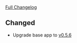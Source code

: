 [Full Changelog](https://github.com/timmo001/addon-home-panel/compare/v0.1.4...v0.1.5)

## Changed

* Upgrade base app to [v0.5.6](https://github.com/timmo001/home-panel/releases/tag/v0.5.6)
